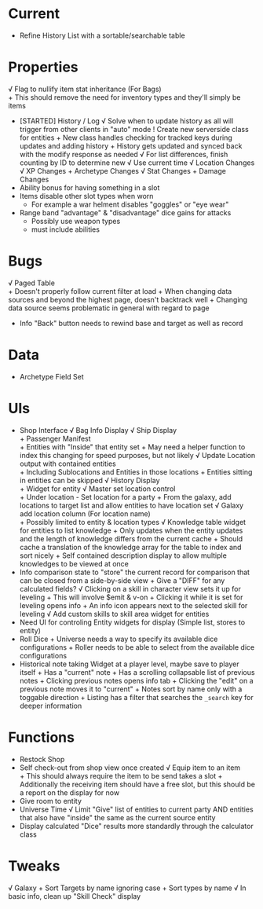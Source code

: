 # Current
+ Refine History List with a sortable/searchable table

# Properties
√ Flag to nullify item stat inheritance (For Bags)  
        + This should remove the need for inventory types and they'll simply be items
+ [STARTED] History / Log 
		√ Solve when to update history as all will trigger from other clients in "auto" mode
				! Create new serverside class for entities
				+ New class handles checking for tracked keys during updates and adding history
				+ History gets updated and synced back with the modify response as needed
		√ For list differences, finish counting by ID to determine new
        √ Use current time
        √ Location Changes
        √ XP Changes
        + Archetype Changes
        √ Stat Changes
        + Damage Changes
+ Ability bonus for having something in a slot
+ Items disable other slot types when worn
	+ For example a war helment disables "goggles" or "eye wear"
+ Range band "advantage" & "disadvantage" dice gains for attacks
	+ Possibly use weapon types
	+ must include abilities

# Bugs
√ Paged Table  
        + Doesn't properly follow current filter at load
        + When changing data sources and beyond the highest page, doesn't backtrack well
        + Changing data source seems problematic in general with regard to page
+ Info "Back" button needs to rewind base and target as well as record

# Data
+ Archetype Field Set

# UIs
+ Shop Interface
√ Bag Info Display
√ Ship Display  
        + Passenger Manifest  
                + Entities with "Inside" that entity set
                + May need a helper function to index this changing for speed purposes, but not likely
√ Update Location output with contained entities  
        + Including Sublocations and Entities in those locations
        + Entities sitting in entities can be skipped
√ History Display  
        + Widget for entity
√ Master set location control  
        + Under location - Set location for a party
        + From the galaxy, add locations to target list and allow entities to have location set
√ Galaxy add location column (For location name)  
        + Possibly limited to entity & location types
√ Knowledge table widget for entities to list knowledge
		+ Only updates when the entity updates and the length of knowledge differs from the current cache
		+ Should cache a translation of the knowledge array for the table to index and sort nicely
		+ Self contained description display to allow multiple knowledges to be viewed at once
+ Info comparison state to "store" the current record for comparison that can be closed from a side-by-side view
		+ Give a "DIFF" for any calculated fields?
√ Clicking on a skill in character view sets it up for leveling
		+ This will involve $emit & v-on
		+ Clicking it while it is set for leveling opens info
		+ An info icon appears next to the selected skill for leveling
√ Add custom skills to skill area widget for entities
+ Need UI for controling Entity widgets for display (Simple list, stores to entity)
+ Roll Dice
		+ Universe needs a way to specify its available dice configurations
		+ Roller needs to be able to select from the available dice configurations
+ Historical note taking Widget at a player level, maybe save to player itself
		+ Has a "current" note
		+ Has a scrolling collapsable list of previous notes
		+ Clicking previous notes opens info tab
		+ Clicking the "edit" on a previous note moves it to "current"
		+ Notes sort by name only with a toggable direction
		+ Listing has a filter that searches the `_search` key for deeper information

# Functions
+ Restock Shop
+ Self check-out from shop view once created
√ Equip item to an item  
		+ This should always require the item to be send takes a slot
		+ Additionally the receiving item should have a free slot, but this should be a report on the display for now
+ Give room to entity
+ Universe Time
√ Limit "Give" list of entities to current party AND entities that also have "inside" the same as the current source entity
+ Display calculated "Dice" results more standardly through the calculator class

# Tweaks	
√ Galaxy
        + Sort Targets by name ignoring case
        + Sort types by name
√ In basic info, clean up "Skill Check" display
